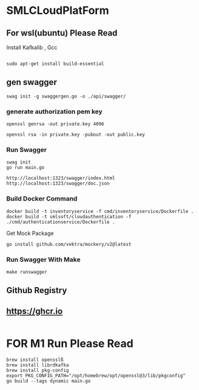 
# SMLCLoudPlatForm

## For wsl(ubuntu) Please Read

Install Kafkalib , Gcc
```

sudo apt-get install build-essential

```


## gen swagger

```
swag init -g swaggergen.go -o ./api/swagger/

```

### generate authorization pem key

```
openssl genrsa -out private.key 4096
```

```
openssl rsa -in private.key -pubout -out public.key
```

### Run Swagger 
```
swag init
go run main.go
```

```
http://localhost:1323/swagger/index.html
http://localhost:1323/swagger/doc.json

```

### Build Docker Command
```
docker build -t inventoryservice -f cmd/inventoryservice/Dockerfile .
docker build -t smlsoft/cloudauthentication -f ./cmd/authenticationservice/Dockerfile .
```

Get Mock Package
```
go install github.com/vektra/mockery/v2@latest
```

### Run Swagger With Make
```
make runswagger
```



## Github Registry 
## https://ghcr.io

```

```


# FOR M1 Run Please Read

```
brew install opensslß
brew install librdkafka
brew install pkg-config
export PKG_CONFIG_PATH="/opt/homebrew/opt/openssl@3/lib/pkgconfig"
go build --tags dynamic main.go

```